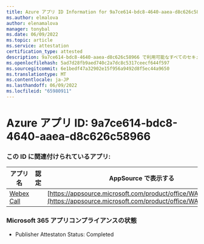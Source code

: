 ```yaml
---
title: Azure アプリ ID Information for 9a7ce614-bdc8-4640-aaea-d8c626c58966
ms.author: elmalova
author: elenamalova
manager: tonybal
ms.date: 06/09/2022
ms.topic: article
ms.service: attestation
certification_type: attested
description: 9a7ce614-bdc8-4640-aaea-d8c626c58966 で利用可能なすべてのセキュリティとコンプライアンス情報。
ms.openlocfilehash: 5ad7d28fb9aed740c2a7dc8c5317ceecf644f597
ms.sourcegitcommit: 6e1bedf47a32902e15f956a9492d8f5ec44a9650
ms.translationtype: MT
ms.contentlocale: ja-JP
ms.lasthandoff: 06/09/2022
ms.locfileid: "65980911"
---
```

# <a name="azure-app-id-9a7ce614-bdc8-4640-aaea-d8c626c58966"></a>Azure アプリ ID: 9a7ce614-bdc8-4640-aaea-d8c626c58966


### <a name="apps-associated-with-this-id"></a>この ID に関連付けられているアプリ:
| **アプリ名** | **認定** | **AppSource で表示する** |
|--------------|---------------|-----------------------|
| [Webex Call](../forward/WA200001495.md) |  | [https://appsource.microsoft.com/product/office/WA200001495](https://appsource.microsoft.com/product/office/WA200001495) |

### <a name="microsoft-365-app-compliance-status"></a>Microsoft 365 アプリコンプライアンスの状態
- Publisher Attestaton Status: Completed
